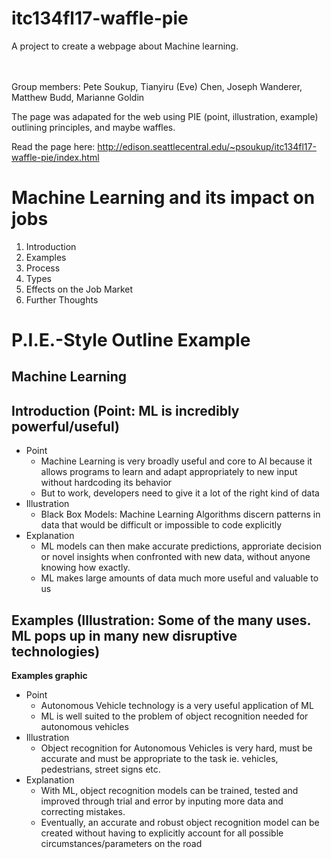 # itc134fl17-waffle-pie
A project to create a webpage about Machine learning.

<br>
<br>
Group members: Pete Soukup, Tianyiru (Eve) Chen, Joseph Wanderer, Matthew Budd, Marianne Goldin


The page was adapated for the web using PIE (point, illustration, example) outlining principles, and maybe waffles.

Read the page here:
http://edison.seattlecentral.edu/~psoukup/itc134fl17-waffle-pie/index.html

<h1>Machine Learning and its impact on jobs</h1>
<oL>
	<li>Introduction</li>
	<li>Examples</li>
	<li>Process</li>
	<li>Types</li>
	<li>Effects on the Job Market</li>
	<li>Further Thoughts</li>
</oL>


# P.I.E.-Style Outline Example

<head>
<title>Machine Learning</title>
</head>

<Article>

<h1>Machine Learning</h1>


<h2>Introduction (Point: ML is incredibly powerful/useful)</h2>

<ul>

<li>Point
<ul>
<li>
 Machine Learning is very broadly useful and core to AI because it allows programs to learn and adapt appropriately to new input without hardcoding its behavior
</li>
<li>
But to work, developers need to give it a lot of the right kind of data
</li>
</ul>
</li>

<li>Illustration
<ul>
<li>
 Black Box Models: Machine Learning Algorithms discern patterns in data that would be difficult or impossible to code explicitly
</li>
</ul>
</li>

<li>Explanation
<ul>
<li>
ML models can then make accurate predictions, approriate decision or novel insights when confronted with new data, without anyone knowing how exactly.
</li>
<li>
ML makes large amounts of data much more useful and valuable to us
</li>
</ul>
</li>

</ul>


<h2>Examples (Illustration: Some of the many uses. ML pops up in many new disruptive technologies)</h2>

<b>Examples graphic</b>

<ul>

<li>Point
<ul>
<li>
 Autonomous Vehicle technology is a very useful application of ML
</li>
<li>
ML is well suited to the problem of object recognition needed for autonomous vehicles
</li>
</ul>
</li>

<li>Illustration
<ul>
<li>
 Object recognition for Autonomous Vehicles is very hard, must be accurate and must be appropriate to the task ie. vehicles, pedestrians, street signs etc.
</li>
</ul>
</li>

<li>Explanation
<ul>
<li>
With ML, object recognition models can be trained, tested and improved through trial and error by inputing more data and correcting mistakes.
</li>
<li>
Eventually, an accurate and robust object recognition model can be created without having to explicitly account for all possible circumstances/parameters on the road
</li>
</ul>
</li>

</ul>

</Article>
